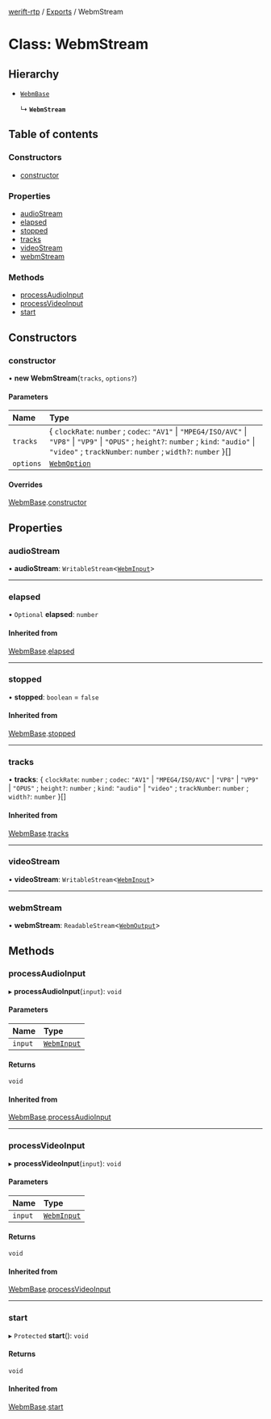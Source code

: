 [werift-rtp](../README.md) / [Exports](../modules.md) / WebmStream

# Class: WebmStream

## Hierarchy

- [`WebmBase`](WebmBase.md)

  ↳ **`WebmStream`**

## Table of contents

### Constructors

- [constructor](WebmStream.md#constructor)

### Properties

- [audioStream](WebmStream.md#audiostream)
- [elapsed](WebmStream.md#elapsed)
- [stopped](WebmStream.md#stopped)
- [tracks](WebmStream.md#tracks)
- [videoStream](WebmStream.md#videostream)
- [webmStream](WebmStream.md#webmstream)

### Methods

- [processAudioInput](WebmStream.md#processaudioinput)
- [processVideoInput](WebmStream.md#processvideoinput)
- [start](WebmStream.md#start)

## Constructors

### constructor

• **new WebmStream**(`tracks`, `options?`)

#### Parameters

| Name | Type |
| :------ | :------ |
| `tracks` | { `clockRate`: `number` ; `codec`: ``"AV1"`` \| ``"MPEG4/ISO/AVC"`` \| ``"VP8"`` \| ``"VP9"`` \| ``"OPUS"`` ; `height?`: `number` ; `kind`: ``"audio"`` \| ``"video"`` ; `trackNumber`: `number` ; `width?`: `number`  }[] |
| `options` | [`WebmOption`](../interfaces/WebmOption.md) |

#### Overrides

[WebmBase](WebmBase.md).[constructor](WebmBase.md#constructor)

## Properties

### audioStream

• **audioStream**: `WritableStream`<[`WebmInput`](../modules.md#webminput)\>

___

### elapsed

• `Optional` **elapsed**: `number`

#### Inherited from

[WebmBase](WebmBase.md).[elapsed](WebmBase.md#elapsed)

___

### stopped

• **stopped**: `boolean` = `false`

#### Inherited from

[WebmBase](WebmBase.md).[stopped](WebmBase.md#stopped)

___

### tracks

• **tracks**: { `clockRate`: `number` ; `codec`: ``"AV1"`` \| ``"MPEG4/ISO/AVC"`` \| ``"VP8"`` \| ``"VP9"`` \| ``"OPUS"`` ; `height?`: `number` ; `kind`: ``"audio"`` \| ``"video"`` ; `trackNumber`: `number` ; `width?`: `number`  }[]

#### Inherited from

[WebmBase](WebmBase.md).[tracks](WebmBase.md#tracks)

___

### videoStream

• **videoStream**: `WritableStream`<[`WebmInput`](../modules.md#webminput)\>

___

### webmStream

• **webmStream**: `ReadableStream`<[`WebmOutput`](../modules.md#webmoutput)\>

## Methods

### processAudioInput

▸ **processAudioInput**(`input`): `void`

#### Parameters

| Name | Type |
| :------ | :------ |
| `input` | [`WebmInput`](../modules.md#webminput) |

#### Returns

`void`

#### Inherited from

[WebmBase](WebmBase.md).[processAudioInput](WebmBase.md#processaudioinput)

___

### processVideoInput

▸ **processVideoInput**(`input`): `void`

#### Parameters

| Name | Type |
| :------ | :------ |
| `input` | [`WebmInput`](../modules.md#webminput) |

#### Returns

`void`

#### Inherited from

[WebmBase](WebmBase.md).[processVideoInput](WebmBase.md#processvideoinput)

___

### start

▸ `Protected` **start**(): `void`

#### Returns

`void`

#### Inherited from

[WebmBase](WebmBase.md).[start](WebmBase.md#start)
